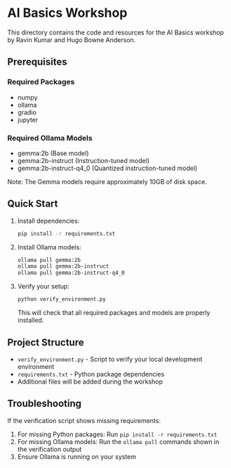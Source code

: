 # AI Basics Workshop

This directory contains the code and resources for the AI Basics workshop by Ravin Kumar and Hugo Bowne Anderson.

## Prerequisites

### Required Packages

- numpy
- ollama
- gradio
- jupyter

### Required Ollama Models

- gemma:2b (Base model)
- gemma:2b-instruct (Instruction-tuned model)
- gemma:2b-instruct-q4_0 (Quantized instruction-tuned model)

Note: The Gemma models require approximately 10GB of disk space.

## Quick Start

1. Install dependencies:

   ```bash
   pip install -r requirements.txt
   ```

2. Install Ollama models:

   ```bash
   ollama pull gemma:2b
   ollama pull gemma:2b-instruct
   ollama pull gemma:2b-instruct-q4_0
   ```

3. Verify your setup:

   ```bash
   python verify_environment.py
   ```

   This will check that all required packages and models are properly installed.

## Project Structure

- `verify_environment.py` - Script to verify your local development environment
- `requirements.txt` - Python package dependencies
- Additional files will be added during the workshop

## Troubleshooting

If the verification script shows missing requirements:

1. For missing Python packages: Run `pip install -r requirements.txt`
2. For missing Ollama models: Run the `ollama pull` commands shown in the verification output
3. Ensure Ollama is running on your system
